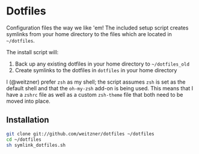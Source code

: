 Dotfiles
========
Configuration files the way we like 'em!
The included setup script creates symlinks from your home directory to the files which are located in `~/dotfiles`.

The install script will:

1. Back up any existing dotfiles in your home directory to `~/dotfiles_old`
2. Create symlinks to the dotfiles in `dotfiles` in your home directory

I (@weitzner) prefer `zsh` as my shell; the script assumes `zsh` is set as the default shell and that the `oh-my-zsh` add-on is being used.
This means that I have a `zshrc` file as well as a custom `zsh-theme` file that both need to be moved into place.

Installation
------------
``` bash
git clone git://github.com/weitzner/dotfiles ~/dotfiles
cd ~/dotfiles
sh symlink_dotfiles.sh
```

